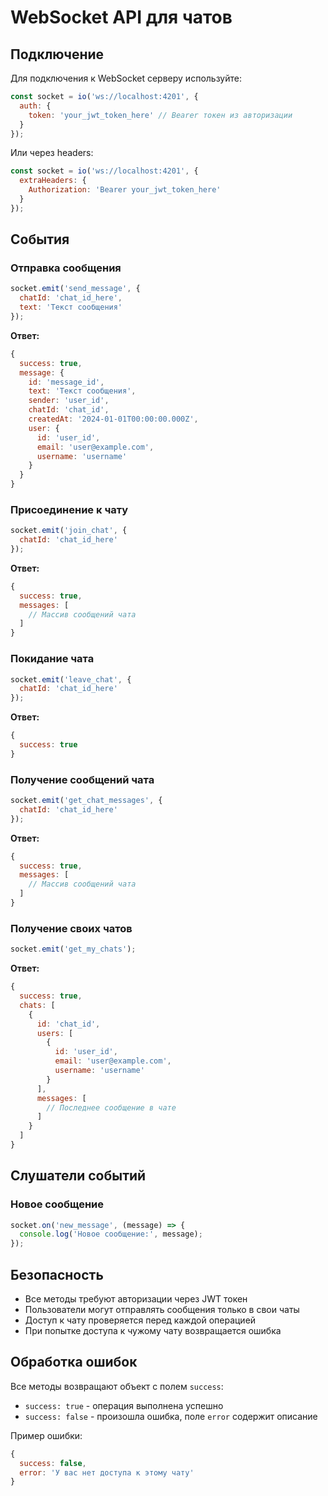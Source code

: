 # WebSocket API для чатов

## Подключение

Для подключения к WebSocket серверу используйте:

```javascript
const socket = io('ws://localhost:4201', {
  auth: {
    token: 'your_jwt_token_here' // Bearer токен из авторизации
  }
});
```

Или через headers:

```javascript
const socket = io('ws://localhost:4201', {
  extraHeaders: {
    Authorization: 'Bearer your_jwt_token_here'
  }
});
```

## События

### Отправка сообщения
```javascript
socket.emit('send_message', {
  chatId: 'chat_id_here',
  text: 'Текст сообщения'
});
```

**Ответ:**
```javascript
{
  success: true,
  message: {
    id: 'message_id',
    text: 'Текст сообщения',
    sender: 'user_id',
    chatId: 'chat_id',
    createdAt: '2024-01-01T00:00:00.000Z',
    user: {
      id: 'user_id',
      email: 'user@example.com',
      username: 'username'
    }
  }
}
```

### Присоединение к чату
```javascript
socket.emit('join_chat', {
  chatId: 'chat_id_here'
});
```

**Ответ:**
```javascript
{
  success: true,
  messages: [
    // Массив сообщений чата
  ]
}
```

### Покидание чата
```javascript
socket.emit('leave_chat', {
  chatId: 'chat_id_here'
});
```

**Ответ:**
```javascript
{
  success: true
}
```

### Получение сообщений чата
```javascript
socket.emit('get_chat_messages', {
  chatId: 'chat_id_here'
});
```

**Ответ:**
```javascript
{
  success: true,
  messages: [
    // Массив сообщений чата
  ]
}
```

### Получение своих чатов
```javascript
socket.emit('get_my_chats');
```

**Ответ:**
```javascript
{
  success: true,
  chats: [
    {
      id: 'chat_id',
      users: [
        {
          id: 'user_id',
          email: 'user@example.com',
          username: 'username'
        }
      ],
      messages: [
        // Последнее сообщение в чате
      ]
    }
  ]
}
```

## Слушатели событий

### Новое сообщение
```javascript
socket.on('new_message', (message) => {
  console.log('Новое сообщение:', message);
});
```

## Безопасность

- Все методы требуют авторизации через JWT токен
- Пользователи могут отправлять сообщения только в свои чаты
- Доступ к чату проверяется перед каждой операцией
- При попытке доступа к чужому чату возвращается ошибка

## Обработка ошибок

Все методы возвращают объект с полем `success`:
- `success: true` - операция выполнена успешно
- `success: false` - произошла ошибка, поле `error` содержит описание

Пример ошибки:
```javascript
{
  success: false,
  error: 'У вас нет доступа к этому чату'
}
``` 
